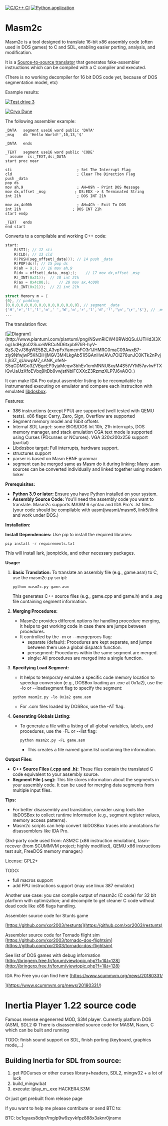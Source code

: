 [![C/C++
CI](https://github.com/xor2003/masm2c/actions/workflows/c-cpp.yml/badge.svg)](https://github.com/xor2003/masm2c/actions/workflows/c-cpp.yml)
[![Python
application](https://github.com/xor2003/masm2c/actions/workflows/python-app.yml/badge.svg)](https://github.com/xor2003/masm2c/actions/workflows/python-app.yml)

# Masm2c

Masm2c is a tool designed to translate 16-bit x86 assembly code (often used in DOS games) to C and SDL,
enabling easier porting, analysis, and modification.

It is a [Source-to-source translator](https://en.wikipedia.org/wiki/Source-to-source_compiler) that generates fake-assembler instructions which can be compiled with a C compiler and executed.

(There is no working decompiler for 16 bit DOS code yet, because of DOS segmentation model, etc)

Example results:

[![Test drive
3](http://img.youtube.com/vi/MzK9RVgeWGM/0.jpg)](http://www.youtube.com/watch?v=MzK9RVgeWGM)

[![Cryo
Dune](http://img.youtube.com/vi/f-HArAmtXTc/0.jpg)](http://www.youtube.com/watch?v=f-HArAmtXTc)

The following assembler example:

```assembler
_DATA   segment use16 word public 'DATA'
_msg    db 'Hello World!',10,13,'$'

_DATA   ends

_TEXT   segment use16 word public 'CODE'
  assume  cs:_TEXT,ds:_DATA
start proc near

sti                             ; Set The Interrupt Flag
cld                             ; Clear The Direction Flag
push _data
pop ds
mov ah,9                        ; AH=09h - Print DOS Message
mov dx,offset _msg             ; DS:EDX -> $ Terminated String
int 21h                         ; DOS INT 21h

mov ax,4c00h                    ; AH=4Ch - Exit To DOS
int 21h                       ; DOS INT 21h
start endp

_TEXT   ends
end start
```
Converts to a compilable and working C++ code:

```cpp
start:
    R(STI); // 12 sti
    R(CLD); // 13 cld
    R(PUSH(seg_offset(_data))); // 14 push _data
    R(POP(ds)); // 15 pop ds
    R(ah = 9;); // 16 mov ah,9
    R(dx = offset(_data,_msg););    // 17 mov dx,offset _msg
    R(_INT(0x21));  // 18 int 21h
    R(ax = 0x4c00;);    // 20 mov ax,4c00h
    R(_INT(0x21));  // 21 int 21h

struct Memory m = {
{0}, // padding
{0,0,0,0,0,0,0,0,0,0,0,0,0,0,0,0}, // segment _data
{'H','e','l','l','o',' ','W','o','r','l','d','!','\n','\r','$'}, // _msg
...
```

The translation flow:

[![Diagram](http://www.plantuml.com/plantuml/png/NSwnRiCW40RWdQSuUJTHd3I3XogLkdHgto02SuceWBCuND6txpb97IiR-hyV-8zSJ2vJ36gWE5B2LA3vpFxYamcmFO3r1JHMRC0maC09AwxB7-zly9NfwjwP5KN3iHjMGV3M4LkgAb51i5GAnHwIAVu7OI276unJC0KTk2nPvjLjh3Z_qUowpM7_sANK_ofeN-S5qCDMGo3ZVBgeEP3yjaMeqw3bhEv1cmMNNU8xyM4S5tVYM57avIwFTXlQvUaUzXfoEVbq9ltDb9vwjstNblFCXXcZ3RzmzXLP7J6vAOO_)](http://www.plantuml.com/plantuml/png/NSwnRiCW40RWdQSuUJTHd3I3XogLkdHgto02SuceWBCuND6txpb97IiR-hyV-8zSJ2vJ36gWE5B2LA3vpFxYamcmFO3r1JHMRC0maC09AwxB7-zly9NfwjwP5KN3iHjMGV3M4LkgAb51i5GAnHwIAVu7OI276unJC0KTk2nPvjLjh3Z_qUowpM7_sANK_ofeN-S5qCDMGo3ZVBgeEP3yjaMeqw3bhEv1cmMNNU8xyM4S5tVYM57avIwFTXlQvUaUzXfoEVbq9ltDb9vwjstNblFCXXcZ3RzmzXLP7J6vAOO_)

It can make IDA Pro output assembler listing to be recompilable by
instrumented executing on emulator and compare each instruciton with emulated [libdosbox](https://github.com/xor2003/libdosbox).

Features:

- 386 instructions (except FPU) are supported (well tested with QEMU
  tests). x86 flags: Carry, Zero, Sign, Overflow are supported
- Segment memory model and 16bit offsets
- Internal SDL target: some BIOS/DOS Int 10h, 21h interrupts, DOS
  memory manager, and stack emulation CGA text mode is supported using
  Curses (PDcurses or NCurses). VGA 320x200x256 support (partial)
- Libdosbox target: Full interrupts, hardware support.
- structures support
- parser is based on Masm EBNF grammar
- segment can be merged same as Masm do it during linking: Many .asm
  sources can be converted individually and linked together using
  modern linker

**Prerequisites:**
* **Python 3.9 or later:** Ensure you have Python installed on your system.
* **Assembly Source Code:** You'll need the assembly code you want to translate. Masm2c supports MASM 6 syntax and IDA Pro's .lst files. (your code should be compilable with uasm(jwasm)/masm6, link5/tlink and work under DOS.)

**Installation:**

**Install Dependencies:** Use pip to install the required libraries:

   ```
   pip install -r requirements.txt
   ```
   This will install lark, jsonpickle, and other necessary packages.

**Usage:**

1. **Basic Translation:** To translate an assembly file (e.g., game.asm) to C, use the masm2c.py script:

   ```
   python masm2c.py game.asm
   ```
   This generates C++ source files (e.g., game.cpp and game.h) and a .seg file containing segment information.

2. **Merging Procedures:**

      * Masm2c provides different options for handling procedure merging, it helps to get working code in case there are jumps between procedures.
      * It controlled by the -m or --mergeprocs flag:
        * separate (default): Procedures are kept separate, and jumps between them use a global dispatch function.
        * persegment: Procedures within the same segment are merged.
        * single: All procedures are merged into a single function.

3. **Specifying Load Segment:**

     * It helps to temporary emulate a specific code memory location to speedup conversion (e.g., DOSBox loading an .exe at 0x1a2), use the -lo or --loadsegment flag to specify the segment:

     ```
     python masm2c.py -lo 0x1a2 game.asm
     ```
       
     * For .com files loaded by DOSBox, use the -AT flag.

4. **Generating Globals Listing:**

   * To generate a file with a listing of all global variables, labels, and procedures, use the -FL or --list flag:

     ```
     python masm2c.py -FL game.asm
     ```
     
     * This creates a file named game.list containing the information.

**Output Files:**

* **C++ Source Files (.cpp and .h):** These files contain the translated C code equivalent to your assembly source.
* **Segment File (.seg):** This file stores information about the segments in your assembly code. It can be used for merging data segments from multiple input files.

**Tips:**

* For better disassembly and translation, consider using tools like libDOSBox to collect runtime information (e.g., segment register values, memory access patterns).
* Masm2c scripts can help convert libDOSBox traces into annotations for disassemblers like IDA Pro.

(3rd-party code used from: ASM2C (x86 instruction emulation),
tasm-recover (from SCUMMVM project; highly modified), QEMU x86
instructions test suit, FreeDOS memory manager.)

License: GPL2+

TODO:

- full macros support
- add FPU instructions support (may use linux 387 emulator)

Another use case: you can compile output of masm2c (C code) for 32 bit plarform
with optimization; and decompile to get cleaner C code without dead code
like x86 flags handling.



Assembler source code for Stunts game

[https://github.com/xor2003/restunts](https://github.com/xor2003/restunts)

Assembler source code for Tornado flight sim
[https://github.com/xor2003/tornado-dos-flightsim](https://github.com/xor2003/tornado-dos-flightsim)



See list of DOS games with debug information
[http://bringerp.free.fr/forum/viewtopic.php?f=1&t=128](http://bringerp.free.fr/forum/viewtopic.php?f=1&t=128)


IDA Pro Free you can find here [https://www.scummvm.org/news/20180331/

](https://www.scummvm.org/news/20180331/)

# Inertia Player 1.22 source code

Famous reverse engenerred MOD, S3M player. Currently platform DOS (ASM),
SDL2 © There is disassembled source code for MASM, Nasm, C which can be
built and running

TODO: finish sound support on SDL, finish porting (keyboard, graphics
mode,...)

## Building Inertia for SDL from source:

1. get PDCurses or other curses library+headers, SDL2, mingw32 + a lot
   of luck
2. build_mingw.bat
3. execute: iplay_m\_.exe HACKER4.S3M

Or just get prebuilt from release page

If you want to help me please contribute or send BTC to:

BTC: bc1qyaxs8dqn7mglp9w9zyvkfpz888x3aknr0jnsmx
